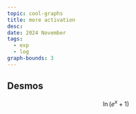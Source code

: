 ```yaml
---
topic: cool-graphs
title: more activation
desc: 
date: 2024 November
tags:
  - exp
  - log
graph-bounds: 3
---
```



## Desmos
```math
\ln\left(e^{x}+1\right)
```
